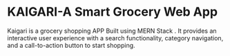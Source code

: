 # KAIGARI-A Smart Grocery Web App
Kaigari is a grocery shopping APP Built using MERN Stack . It provides an interactive user experience with a search functionality, category navigation, and a call-to-action button to start shopping. 
